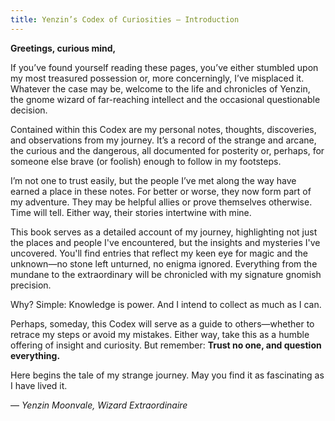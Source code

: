```yaml
---
title: Yenzin’s Codex of Curiosities – Introduction
---
```


**Greetings, curious mind,**

If you’ve found yourself reading these pages, you’ve either stumbled upon my most treasured possession or, more concerningly, I’ve misplaced it. Whatever the case may be, welcome to the life and chronicles of Yenzin, the gnome wizard of far-reaching intellect and the occasional questionable decision.

Contained within this Codex are my personal notes, thoughts, discoveries, and observations from my journey. It’s a record of the strange and arcane, the curious and the dangerous, all documented for posterity or, perhaps, for someone else brave (or foolish) enough to follow in my footsteps.

I’m not one to trust easily, but the people I’ve met along the way have earned a place in these notes. For better or worse, they now form part of my adventure. They may be helpful allies or prove themselves otherwise. Time will tell. Either way, their stories intertwine with mine.

This book serves as a detailed account of my journey, highlighting not just the places and people I've encountered, but the insights and mysteries I've uncovered. You'll find entries that reflect my keen eye for magic and the unknown—no stone left unturned, no enigma ignored. Everything from the mundane to the extraordinary will be chronicled with my signature gnomish precision.

Why? Simple: Knowledge is power. And I intend to collect as much as I can.

Perhaps, someday, this Codex will serve as a guide to others—whether to retrace my steps or avoid my mistakes. Either way, take this as a humble offering of insight and curiosity. But remember: **Trust no one, and question everything.**

Here begins the tale of my strange journey. May you find it as fascinating as I have lived it.

— _Yenzin Moonvale, Wizard Extraordinaire_
